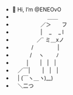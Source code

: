 - 👋 Hi, I’m @ENEOvO
- 　　　　 　　 ＿＿
- 　　　 　　／＞　　フ
- 　　　 　　| 　_　 _ l
- 　 　　 　／` ミ＿xノ
- 　　 　 /　　　 　 |
- 　　　 /　 ヽ　　 ﾉ
- 　 　 │　　|　|　|
- 　／￣|　　 |　|　|
- 　| (￣ヽ＿_ヽ_)__)
- 　＼二つ

<!---
ENEOvO/ENEOvO is a ✨ special ✨ repository because its `README.md` (this file) appears on your GitHub profile.
You can click the Preview link to take a look at your changes.
--->
